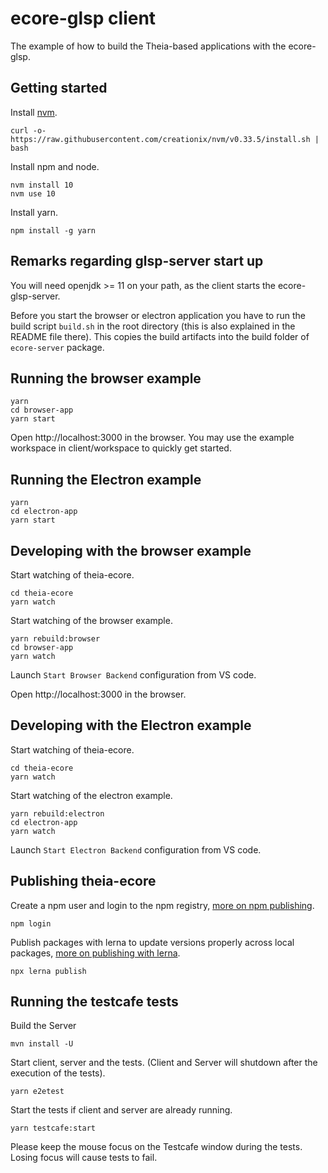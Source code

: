 # ecore-glsp client
The example of how to build the Theia-based applications with the ecore-glsp.

## Getting started

Install [nvm](https://github.com/creationix/nvm#install-script).

    curl -o- https://raw.githubusercontent.com/creationix/nvm/v0.33.5/install.sh | bash

Install npm and node.

    nvm install 10
    nvm use 10

Install yarn.

    npm install -g yarn

## Remarks regarding glsp-server start up
You will need openjdk >= 11 on your path, as the client starts the ecore-glsp-server.

Before you start the browser or electron application you have to run the build script `build.sh` in the root directory (this is also explained in the README file there). This copies the build artifacts into the build folder of `ecore-server` package.

## Running the browser example

    yarn
    cd browser-app
    yarn start

Open http://localhost:3000 in the browser. You may use the example workspace in client/workspace to quickly get started.

## Running the Electron example

    yarn
    cd electron-app
    yarn start

## Developing with the browser example

Start watching of theia-ecore.

    cd theia-ecore
    yarn watch

Start watching of the browser example.

    yarn rebuild:browser
    cd browser-app
    yarn watch

Launch `Start Browser Backend` configuration from VS code.

Open http://localhost:3000 in the browser.

## Developing with the Electron example

Start watching of theia-ecore.

    cd theia-ecore
    yarn watch

Start watching of the electron example.

    yarn rebuild:electron
    cd electron-app
    yarn watch

Launch `Start Electron Backend` configuration from VS code.

## Publishing theia-ecore

Create a npm user and login to the npm registry, [more on npm publishing](https://docs.npmjs.com/getting-started/publishing-npm-packages).

    npm login

Publish packages with lerna to update versions properly across local packages, [more on publishing with lerna](https://github.com/lerna/lerna#publish).

    npx lerna publish

## Running the testcafe tests

Build the Server

    mvn install -U

Start client, server and the tests. (Client and Server will shutdown after the execution of the tests).

    yarn e2etest

Start the tests if client and server are already running.

    yarn testcafe:start

Please keep the mouse focus on the Testcafe window during the tests. Losing focus will cause tests to fail.
